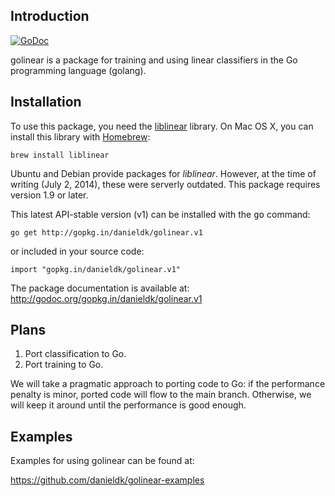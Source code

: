 ## Introduction

[![GoDoc](https://godoc.org/gopkg.in/danieldk/golinear.v1?status.svg)](https://godoc.org/gopkg.in/danieldk/golinear.v1)

golinear is a package for training and using linear classifiers in the Go
programming language (golang).

## Installation

To use this package, you need the
[liblinear](http://www.csie.ntu.edu.tw/~cjlin/liblinear/) library. On Mac
OS X, you can install this library with
[Homebrew](http://mxcl.github.com/homebrew/):

    brew install liblinear

Ubuntu and Debian provide packages for *liblinear*. However, at the time of
writing (July 2, 2014), these were serverly outdated. This package requires
version 1.9 or later.

This latest API-stable version (v1) can be installed with the <tt>go</tt>
command:

    go get http://gopkg.in/danieldk/golinear.v1

or included in your source code:

    import "gopkg.in/danieldk/golinear.v1"

The package documentation is available at: http://godoc.org/gopkg.in/danieldk/golinear.v1

## Plans

1. Port classification to Go.
2. Port training to Go.

We will take a pragmatic approach to porting code to Go: if the performance penalty is minor,
ported code will flow to the main branch. Otherwise, we will keep it around until the performance
is good enough.

## Examples

Examples for using golinear can be found at:

https://github.com/danieldk/golinear-examples
